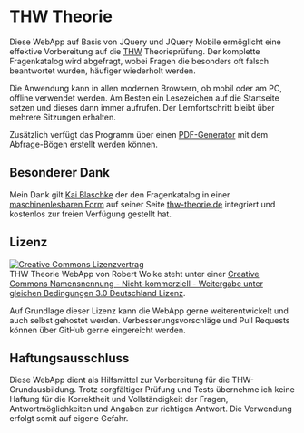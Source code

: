 THW Theorie
===========

Diese WebApp auf Basis von JQuery und JQuery Mobile ermöglicht eine effektive Vorbereitung auf die [THW][1] Theorieprüfung. Der komplette Fragenkatalog wird abgefragt, wobei Fragen die besonders oft falsch beantwortet wurden, häufiger wiederholt werden. 

Die Anwendung kann in allen modernen Browsern, ob mobil oder am PC, offline verwendet werden. Am Besten ein Lesezeichen auf die Startseite setzen und dieses dann immer aufrufen. Der Lernfortschritt bleibt über mehrere Sitzungen erhalten. 

Zusätzlich verfügt das Programm über einen [PDF-Generator][4] mit dem Abfrage-Bögen erstellt werden können.

## Besonderer Dank

Mein Dank gilt [Kai Blaschke][2] der den Fragenkatalog in einer [maschinenlesbaren Form][3] auf seiner Seite [thw-theorie.de][2] integriert und kostenlos zur freien Verfügung gestellt hat.

## Lizenz

<a rel="license" href="http://creativecommons.org/licenses/by-nc-sa/3.0/de/"><img alt="Creative Commons Lizenzvertrag" style="border-width:0" src="http://i.creativecommons.org/l/by-nc-sa/3.0/de/88x31.png" /></a>  
<span xmlns:dct="http://purl.org/dc/terms/" property="dct:title">THW Theorie WebApp</span> von <span xmlns:cc="http://creativecommons.org/ns#" property="cc:attributionName">Robert Wolke</span> steht unter einer <a rel="license" href="http://creativecommons.org/licenses/by-nc-sa/3.0/de/">Creative Commons Namensnennung - Nicht-kommerziell - Weitergabe unter gleichen Bedingungen 3.0 Deutschland Lizenz</a>. 

Auf Grundlage dieser Lizenz kann die WebApp gerne weiterentwickelt und auch selbst gehostet werden. Verbesserungsvorschläge und Pull Requests können über GitHub gerne eingereicht werden. 

## Haftungsausschluss

Diese WebApp dient als Hilfsmittel zur Vorbereitung für die THW-Grundausbildung. Trotz sorgfältiger Prüfung und Tests übernehme ich keine Haftung für die Korrektheit und Vollständigkeit der Fragen, Antwortmöglichkeiten und Angaben zur richtigen Antwort. Die Verwendung erfolgt somit auf eigene Gefahr. 

 [1]: http://www.thw.de/
 [2]: http://thw-theorie.de/
 [3]: https://github.com/rwolke/thw-theorie/blob/master/_helper/dl.php
 [4]: https://github.com/MrRio/jsPDF